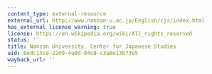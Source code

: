 ```yaml
---
content_type: external-resource
external_url: http://www.nanzan-u.ac.jp/English/cjs/index.html
has_external_license_warning: true
license: https://en.wikipedia.org/wiki/All_rights_reserved
status: ''
title: Nanzan University, Center for Japanese Studies
uid: 8edc13ce-22d0-4a0d-84c8-c3a8e13b73e5
wayback_url: ''
---
```


